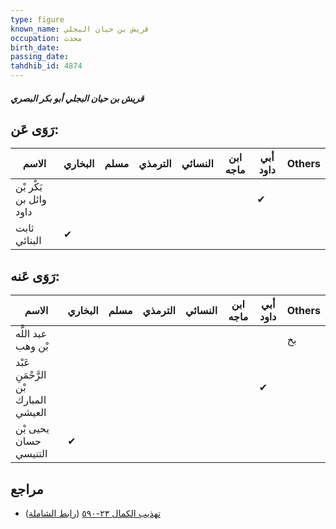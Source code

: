 ```yaml
---
type: figure
known_name: قريش بن حيان البجلي
occupation: محدث
birth_date:
passing_date:
tahdhib_id: 4874
---
```

##### قريش بن حيان البجلي أبو بكر البصري

## رَوَى عَن:
| الاسم                  | البخاري | مسلم | الترمذي | النسائي | ابن ماجه | أبي داود | Others |
| ---------------------- | ------- | ---- | ------- | ------- | -------- | -------- | ------ |
| بَكْر بْن وائل بن داود |         |      |         |         |          | ✔        |        |
| ثابت البنائي           | ✔       |      |         |         |          |          |        |
## رَوَى عَنه:
| الاسم                                | البخاري | مسلم | الترمذي | النسائي | ابن ماجه | أبي داود | Others |
| ------------------------------------ | ------- | ---- | ------- | ------- | -------- | -------- | ------ |
| عبد اللَّه بْن وهب                   |         |      |         |         |          |          | بخ     |
| عَبْد الرَّحْمَنِ بْن المبارك العيشي |         |      |         |         |          | ✔        |        |
| يحيى بْن حسان التنيسي                | ✔       |      |         |         |          |          |        |
## مراجع
- [تهذيب الكمال ٢٣-٥٩٠](obsidian://open?vault=Tahdhib-al-Kamal&file=Figures/٤٨٧٤-قريش%20بن%20حيان%20البجلي%20أبو%20بكر%20البصري) ([رابط الشاملة](https://shamela.ws/book/3722/12477))